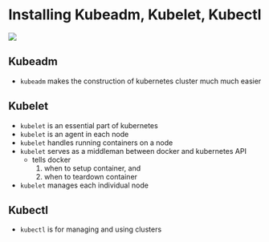 # Installing Kubeadm, Kubelet, Kubectl

<img src="https://user-images.githubusercontent.com/6856382/221334390-a542a4f3-9967-46dc-a934-ee0a12ca3142.png">

## Kubeadm

- `kubeadm` makes the construction of kubernetes cluster much much easier

## Kubelet

- `kubelet` is an essential part of kubernetes
- `kubelet` is an agent in each node
- `kubelet` handles running containers on a node
- `kubelet` serves as a middleman between docker and kubernetes API
    - tells docker 
        1. when to setup container, and 
        2. when to teardown container
- `kubelet` manages each individual node

## Kubectl

- `kubectl` is for managing and using clusters

